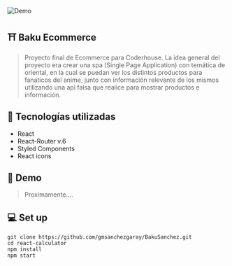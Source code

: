 ![Demo](https://drive.google.com/file/d/1yR1dotRPSU6wE4D-ECG-ewj9Bac_rM9Q/view?usp=sharing)

## ⛩ Baku Ecommerce

> Proyecto final de Ecommerce para Coderhouse. La idea general del proyecto era crear una spa (Single Page Application) con temática de oriental, en la cual se puedan ver los distintos productos para fanaticos del anime, junto con información relevante de los mismos utilizando una api falsa que realice para mostrar productos e información.

## 📑 Tecnologías utilizadas

- React
- React-Router v.6
- Styled Components
- React icons

>

## 🚀 Demo

> Proximamente....

## 💻 Set up

```
git clone https://github.com/gmsanchezgaray/BakuSanchez.git
cd react-calculator
npm install
npm start
```
